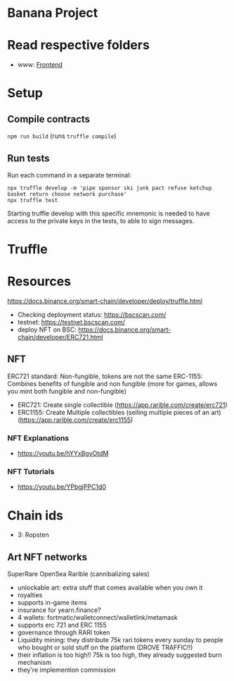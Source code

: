# Banana Project

# Read respective folders

- www: [Frontend](./www)

# Setup

## Compile contracts

`npm run build` (runs `truffle compile`)

## Run tests

Run each command in a separate terminal:

```
npx truffle develop -m 'pipe sponsor ski junk pact refuse ketchup basket return choose network purchase'
npx truffle test
```

Starting truffle develop with this specific mnemonic is needed to have access to the private keys in the tests, to able to sign messages.

# Truffle

# Resources

https://docs.binance.org/smart-chain/developer/deploy/truffle.html

- Checking deployment status: https://bscscan.com/
- testnet: https://testnet.bscscan.com/
- deploy NFT on BSC: https://docs.binance.org/smart-chain/developer/ERC721.html

## NFT

ERC721 standard: Non-fungible, tokens are not the same
ERC-1155: Combines benefits of fungible and non fungible (more for games, allows you mint both fungible and non-fungible)

- ERC721: Create single collectible (https://app.rarible.com/create/erc721)
- ERC1155: Create Multiple collectibles (selling multiple pieces of an art) (https://app.rarible.com/create/erc1155)

### NFT Explanations

- https://youtu.be/hYYxBgyOtdM

### NFT Tutorials

- https://youtu.be/YPbgjPPC1d0

# Chain ids

- 3: Ropsten

## Art NFT networks

SuperRare
OpenSea
Rarible (cannibalizing sales)

- unlockable art: extra stuff that comes available when you own it
- royalties
- supports in-game items
- insurance for yearn.finance?
- 4 wallets: fortmatic/walletconnect/walletlink/metamask
- supports erc 721 and ERC 1155
- governance through RARI token
- Liquidity mining: they distribute 75k rari tokens every sunday to people who bought or sold stuff on the platform (DROVE TRAFFIC!!)
- their inflation is too high!! 75k is too high, they already suggested burn mechanism
- they're implemention commission
